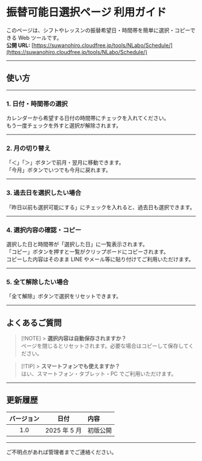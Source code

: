 # 振替可能日選択ページ 利用ガイド

このページは、シフトやレッスンの振替希望日・時間帯を簡単に選択・コピーできる Web ツールです。  
**公開 URL:** [https://suwanohiro.cloudfree.jp/tools/NLabo/Schedule/](https://suwanohiro.cloudfree.jp/tools/NLabo/Schedule/)

---

## 使い方

---

### 1. 日付・時間帯の選択

カレンダーから希望する日付の時間帯にチェックを入れてください。  
もう一度チェックを外すと選択が解除されます。

---

### 2. 月の切り替え

「＜」「＞」ボタンで前月・翌月に移動できます。  
「今月」ボタンでいつでも今月に戻れます。

---

### 3. 過去日を選択したい場合

「昨日以前も選択可能にする」にチェックを入れると、過去日も選択できます。

---

### 4. 選択内容の確認・コピー

選択した日と時間帯が「選択した日」に一覧表示されます。  
「コピー」ボタンを押すと一覧がクリップボードにコピーされます。  
コピーした内容はそのまま LINE やメール等に貼り付けてご利用いただけます。

---

### 5. 全て解除したい場合

「全て解除」ボタンで選択をリセットできます。

---

## よくあるご質問

> [!NOTE] > **選択内容は自動保存されますか？**  
> ページを閉じるとリセットされます。必要な場合はコピーして保存してください。

> [!TIP] > **スマートフォンでも使えますか？**  
> はい、スマートフォン・タブレット・PC でご利用いただけます。

---

## 更新履歴

| バージョン |     日付     | 内容     |
| :--------: | :----------: | :------- |
|    1.0     | 2025 年 5 月 | 初版公開 |

---

ご不明点があれば管理者までご連絡ください。
